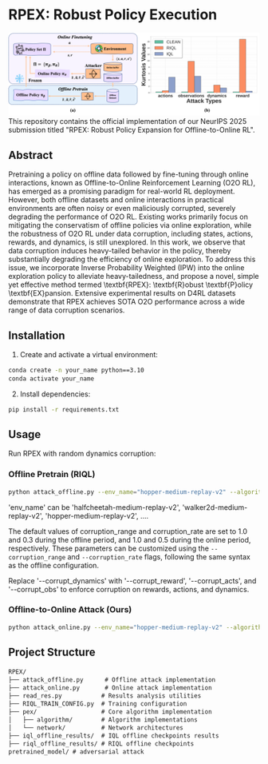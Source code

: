 # RPEX: Robust Policy Execution
![RPEX Architecture](rpex.png)
This repository contains the official implementation of our NeurIPS 2025 submission titled "RPEX: Robust Policy Expansion for Offline-to-Online RL". 

## Abstract

Pretraining a policy on offline data followed by fine-tuning through online interactions, known as Offline-to-Online Reinforcement Learning (O2O RL), has emerged as a promising paradigm for real-world RL deployment. However, both offline datasets and online interactions in practical environments are often noisy or even maliciously corrupted, severely degrading the performance of O2O RL. Existing works primarily focus on mitigating the conservatism of offline policies via online exploration, while the robustness of O2O RL under data corruption, including states, actions, rewards, and dynamics, is still unexplored. In this work, we observe that data corruption induces heavy-tailed behavior in the policy, thereby substantially degrading the efficiency of online exploration. To address this issue, we incorporate Inverse Probability Weighted (IPW) into the online exploration policy to alleviate heavy-tailedness, and propose a novel, simple yet effective method termed \textbf{RPEX}: \textbf{R}obust \textbf{P}olicy \textbf{EX}pansion. Extensive experimental results on D4RL datasets demonstrate that RPEX achieves SOTA O2O performance across a wide range of data corruption scenarios.


## Installation

<!-- 1. Clone the repository:
```bash
git clone https://github.com/yourusername/RPEX.git
cd RPEX
``` -->

1. Create and activate a virtual environment:
```bash
conda create -n your_name python==3.10
conda activate your_name  
```

2. Install dependencies:
```bash
pip install -r requirements.txt
```

## Usage
Run RPEX with random dynamics corruption:
### Offline Pretrain (RIQL)
```bash
python attack_offline.py --env_name="hopper-medium-replay-v2" --algorithm="riql" --normalize_states --corrupt_dynamics
```
'env_name' can be 'halfcheetah-medium-replay-v2', 'walker2d-medium-replay-v2', 'hopper-medium-replay-v2', ....

The default values of corruption_range and corruption_rate are set to 1.0 and 0.3 during the offline period, and 1.0 and 0.5 during the online period, respectively. These parameters can be customized using the `--corruption_range` and `--corruption_rate` flags, following the same syntax as the offline configuration.

Replace '--corrupt_dynamics' with '--corrupt_reward', '--corrupt_acts', and '--corrupt_obs' to enforce corruption on rewards, actions, and dynamics.
### Offline-to-Online Attack (Ours)
```bash
python attack_online.py --env_name="hopper-medium-replay-v2" --algorithm="rpex" --normalize_states --corrupt_dynamics --ckpt_path="./riql_offline_results/stochastic_norm/hopper-medium-replay-v2/offline-RIQL-attack-7031-a4ee/offline_ckpt"
```

## Project Structure

```
RPEX/
├── attack_offline.py      # Offline attack implementation
├── attack_online.py       # Online attack implementation
├── read_res.py           # Results analysis utilities
├── RIQL_TRAIN_CONFIG.py  # Training configuration
├── pex/                  # Core algorithm implementation
│   ├── algorithm/        # Algorithm implementations
│   └── network/          # Network architectures
├── iql_offline_results/  # IQL offline checkpoints results
├── riql_offline_results/ # RIQL offline checkpoints 
pretrained_model/ # adversarial attack
```

<!-- ## Results

Offline experimental results and checkpoint can be found in the `iql_offline_results/` and `riql_offline_results/` directories. -->

<!-- ## Citation

If you use this code in your research, please cite our paper:

```bibtex
@inproceedings{rpex2024,
  title={RPEX: Robust Policy Execution},
  author={Your Name and Co-authors},
  booktitle={Advances in Neural Information Processing Systems},
  year={2024}
}
```

## License

This project is licensed under the MIT License - see the [LICENSE](LICENSE) file for details. -->
<!-- 
## Contact

For questions or feedback, please contact [Your Email].

## Acknowledgments

We would like to acknowledge the following works that inspired and contributed to our research:

- [RIQL](https://github.com/YangRui2015/RIQL): Towards Robust Offline Reinforcement Learning under Diverse Data Corruption
- [PEX](https://github.com/Haichao-Zhang/PEX): Policy Expansion for Bridging Offline-to-Online Reinforcement Learning

We also thank the open-source community for their valuable contributions to reinforcement learning research.


 -->
